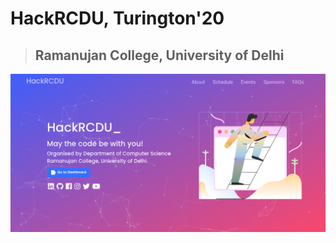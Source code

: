 # HackRCDU, Turington'20

> ## Ramanujan College, University of Delhi

![](./assets/Screenshot_HackRCDU.png)

